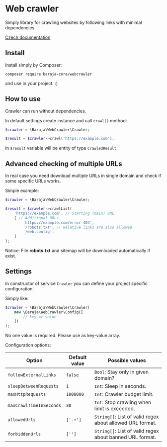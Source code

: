 Web crawler
===========

Simply library for crawling websites by following links with minimal dependencies.

[Czech documentation](https://php.baraja.cz/stazeni-celeho-webu-po-odkazech)

Install
-------

Install simply by Composer:

```shell
composer require baraja-core/webcrawler
```

and use in your project. :)

How to use
----------

Crawler can run without dependencies.

In default settings create instance and call `crawl()` method:

```php
$crawler = \Baraja\WebCrawler\Crawler;

$result = $crawler->crawl('https://example.com');
```

In `$result` variable will be entity of type `CrawledResult`.

Advanced checking of multiple URLs
----------------------------------

In real case you need download multiple URLs in single domain and check if some specific URLs works.

Simple example:

```php
$crawler = \Baraja\WebCrawler\Crawler;

$result = $crawler->crawlList(
    'https://example.com', // Starting (main) URL
    [ // Additional URLs
        'https://example.com/error-404',
        '/robots.txt', // Relative links are also allowed
        '/web.config',
    ]
);
```

Notice: File **robots.txt** and sitemap will be downloaded automatically if exist.

Settings
--------

In constructor of service `Crawler` you can define your project specific configuration.

Simply like:

```php
$crawler = \Baraja\WebCrawler\Crawler(
    new \Baraja\WebCrawler\Config([
        // key => value
    ])
);
```

No one value is required. Please use as key-value array.

Configuration options:

| Option                  | Default value | Possible values |
|-------------------------|---------------|-----------------|
| `followExternalLinks`   | `false`       | `Bool`: Stay only in given domain? |
| `sleepBetweenRequests`  | `1`           | `Int`: Sleep in seconds. |
| `maxHttpRequests`       | `1000000`     | `Int`: Crawler budget limit. |
| `maxCrawlTimeInSeconds` | `30`          | `Int`: Stop crawling when limit is exceeded. |
| `allowedUrls`           | `['.+']`      | `String[]`: List of valid regex about allowed URL format. |
| `forbiddenUrls`         | `['']`        | `String[]`: List of valid regex about banned URL format. |
